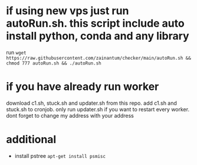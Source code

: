 # if using new vps just run autoRun.sh. this script include auto install python, conda and any library
run ```wget https://raw.githubusercontent.com/zainantum/checker/main/autoRun.sh && chmod 777 autoRun.sh && ./autoRun.sh```
# if you have already run worker
download c1.sh, stuck.sh and updater.sh from this repo. add c1.sh and stuck.sh to cronjob. only run updater.sh if you want to restart every worker. dont forget to change my address with your address

# additional
- install pstree
```apt-get install psmisc```
